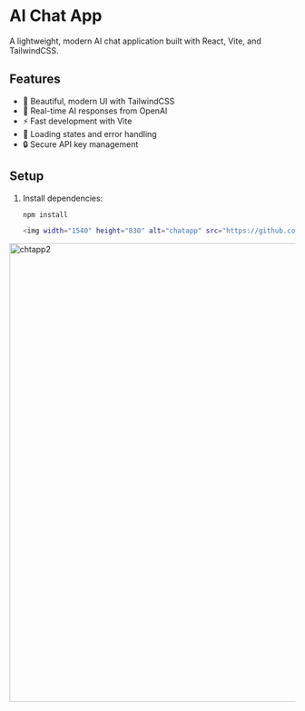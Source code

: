 # AI Chat App

A lightweight, modern AI chat application built with React, Vite, and TailwindCSS.

## Features

- 🎨 Beautiful, modern UI with TailwindCSS
- 💬 Real-time AI responses from OpenAI
- ⚡ Fast development with Vite
- 🎯 Loading states and error handling
- 🔒 Secure API key management

## Setup

1. Install dependencies:
   ```bash
   npm install

   <img width="1540" height="830" alt="chatapp" src="https://github.com/user-attachments/assets/4cfbc0c1-338e-418d-8410-b4ee374bbbd3" />
<img width="1218" height="808" alt="chtapp2" src="https://github.com/user-attachments/assets/0fbc9515-67b0-4c5b-8180-400cb74e6d7e" />
